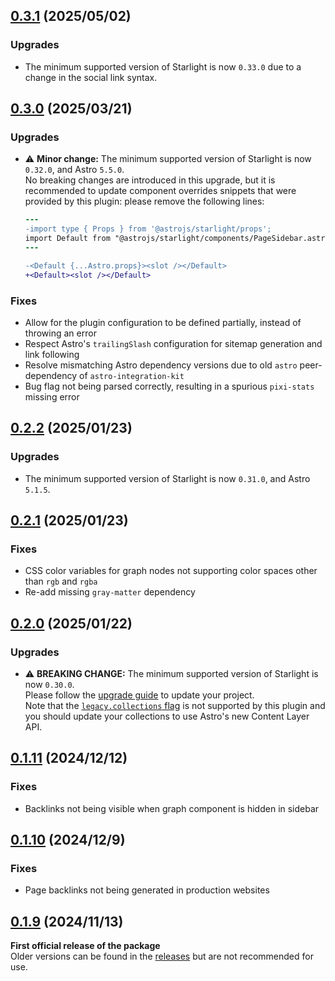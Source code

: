## [0.3.1](https://github.com/Fevol/starlight-site-graph/releases/tag/0.3.1) (2025/05/02)
### Upgrades
-   The minimum supported version of Starlight is now `0.33.0` due to a change in the social link syntax.


## [0.3.0](https://github.com/Fevol/starlight-site-graph/releases/tag/0.3.0) (2025/03/21)
### Upgrades
-   ⚠️ **Minor change:** The minimum supported version of Starlight is now `0.32.0`, and Astro `5.5.0`.<br>
    No breaking changes are introduced in this upgrade, but it is recommended to update component overrides
    snippets that were provided by this plugin: please remove the following lines:
    ```diff
    ---
    -import type { Props } from '@astrojs/starlight/props';
    import Default from "@astrojs/starlight/components/PageSidebar.astro";
    ---
    
    -<Default {...Astro.props}><slot /></Default>
    +<Default><slot /></Default>
    ```

### Fixes
-   Allow for the plugin configuration to be defined partially, instead of throwing an error
-   Respect Astro's `trailingSlash` configuration for sitemap generation and link following
-   Resolve mismatching Astro dependency versions due to old `astro` peer-dependency of `astro-integration-kit`
-   Bug flag not being parsed correctly, resulting in a spurious `pixi-stats` missing error

## [0.2.2](https://github.com/Fevol/starlight-site-graph/releases/tag/0.2.2) (2025/01/23)
### Upgrades
-   The minimum supported version of Starlight is now `0.31.0`, and Astro `5.1.5`.

## [0.2.1](https://github.com/Fevol/starlight-site-graph/releases/tag/0.2.1) (2025/01/23)
### Fixes
-   CSS color variables for graph nodes not supporting color spaces other than `rgb` and `rgba`
-   Re-add missing `gray-matter` dependency


## [0.2.0](https://github.com/Fevol/starlight-site-graph/releases/tag/0.2.0) (2025/01/22)
### Upgrades 
-   ⚠️ **BREAKING CHANGE:** The minimum supported version of Starlight is now `0.30.0`.<br>
    Please follow the [upgrade guide](https://github.com/withastro/starlight/releases/tag/%40astrojs/starlight%400.30.0) to update your project.<br>
    Note that the [`legacy.collections` flag](https://docs.astro.build/en/reference/legacy-flags/#collections) is not supported by this plugin and you should update your collections to use Astro's new Content Layer API.

## [0.1.11](https://github.com/Fevol/starlight-site-graph/releases/tag/0.1.11) (2024/12/12)
### Fixes
-   Backlinks not being visible when graph component is hidden in sidebar

## [0.1.10](https://github.com/Fevol/starlight-site-graph/releases/tag/0.1.10) (2024/12/9)
### Fixes
-   Page backlinks not being generated in production websites

## [0.1.9](https://github.com/Fevol/starlight-site-graph/releases/tag/0.1.9) (2024/11/13)
**First official release of the package** <br/>
Older versions can be found in the [releases](https://github.com/Fevol/starlight-site-graph/releases) but are not recommended for use.
